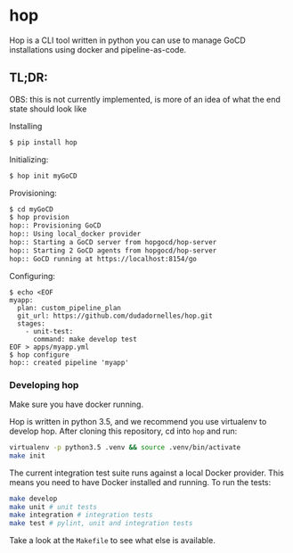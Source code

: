 # hop

Hop is a CLI tool written in python you can use to manage GoCD installations using docker and pipeline-as-code.

## TL;DR:

OBS: this is not currently implemented, is more of an idea of what the end state should look like

Installing
```bash
$ pip install hop
```
Initializing:
```bash
$ hop init myGoCD
```
Provisioning:
```bash
$ cd myGoCD
$ hop provision
hop:: Provisioning GoCD
hop:: Using local_docker provider
hop:: Starting a GoCD server from hopgocd/hop-server
hop:: Starting 2 GoCD agents from hopgocd/hop-server
hop:: GoCD running at https://localhost:8154/go
```
Configuring:
```
$ echo <EOF
myapp:
  plan: custom_pipeline_plan
  git_url: https://github.com/dudadornelles/hop.git
  stages:
    - unit-test:
      command: make develop test
EOF > apps/myapp.yml
$ hop configure
hop:: created pipeline 'myapp'
```

### Developing hop
Make sure you have docker running.

Hop is written in python 3.5, and we recommend you use virtualenv to develop hop. After cloning this repository, cd into `hop` and run:

```bash
virtualenv -p python3.5 .venv && source .venv/bin/activate
make init
```

The current integration test suite runs against a local Docker provider. This means you need to have Docker installed and running.
To run the tests:
```bash
make develop
make unit # unit tests
make integration # integration tests
make test # pylint, unit and integration tests
```

Take a look at the `Makefile` to see what else is available.

